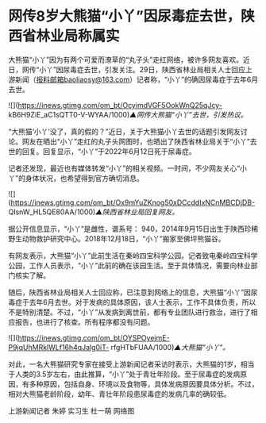 # 网传8岁大熊猫“小丫”因尿毒症去世，陕西省林业局称属实

大熊猫“小丫”因为有两个可爱而潦草的“丸子头”走红网络，被许多网友喜欢。近日，网传“小丫”因尿毒症去世，引发关注。29日，陕西省林业局相关人士回应上游新闻（报料邮箱baoliaosy@163.com）记者称，“小丫”的确因尿毒症于去年6月去世。

![](https://inews.gtimg.com/om_bt/OcyimdVGF5OokWnQ25qJcy-
kB6H9ZiE_aC1sQTT0-V-WYAA/1000)_▲网传大熊猫“小丫”去世，引发热议。_

“大熊猫‘小丫’没了，真的假的？”近日，关于大熊猫小丫去世的话题引发网友讨论。网友在晒出“小丫”走红的丸子头网图时，也晒出了陕西省林业局关于“小丫”去世的回复。回复显示，“小丫”于2022年6月12日死于尿毒症。

记者还发现，最近也有媒体转发“小丫”的相关视频。一时间，不少网友关心“小丫”的身体状况，也希望得到官方确切消息。

![](https://inews.gtimg.com/om_bt/Ox9mYuZKnog50xDCcddIxNCnMBCDjDB-
QIsnW_HL5QE80AA/1000)_▲陕西省林业局回复网友。_

据公开信息显示，“小丫”是雌性，谱系号： 940，2014年9月15日出生于陕西珍稀野生动物救护研究中心。2018年12月18日，“小丫”搬家至佛坪熊猫谷。

有网友表示，大熊猫“小丫”此前生活在秦岭四宝科学公园。记者致电秦岭四宝科学公园，工作人员表示，“小丫”此前的确在该园生活。至于具体情况，需要向林业部门核实了解。

随后，陕西省林业局相关人士回应称，已注意到网络上的信息，大熊猫“小丫”因尿毒症于去年6月去世。对于发病的具体原因，该人士表示，工作不具体负责，所以不是特别清楚。不过，“小丫”从发病到离世前，都有专业团队进行救治，进行了相应报告，也进行了核查。所有程序都没有问题。

![](https://inews.gtimg.com/om_bt/OYSPOyejmE-P9jqUhMRklWLf16h4qJalg0iT-
rfgHTbFUAA/1000)_▲大熊猫“小丫”。_

对此，一名大熊猫研究专家在接受上游新闻记者采访时表示，大熊猫的1岁，相当于人类的3.5岁左右，由此推算，“小丫”处于青壮年阶段。至于尿毒症的发病原因，有多种原因，包括自身、环境以及食物等，具体发病原因要具体分析。不过，相对大熊猫老龄阶段，幼年、青壮年阶段患尿毒症的发病几率的确较低。

上游新闻记者 朱婷 实习生 杜一萌 网络图

